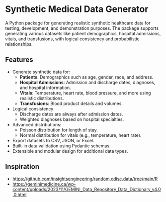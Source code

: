 # Synthetic Medical Data Generator

A Python package for generating realistic synthetic healthcare data for testing, development, and demonstration purposes. The package supports generating various datasets like patient demographics, hospital admissions, vitals, and transfusions, with logical consistency and probabilistic relationships.

## **Features**

- Generate synthetic data for:
  - **Patients**: Demographics such as age, gender, race, and address.
  - **Hospital Admissions**: Admission and discharge dates, diagnoses, and hospital information.
  - **Vitals**: Temperature, heart rate, blood pressure, and more using realistic distributions.
  - **Transfusions**: Blood product details and volumes.
- Logical consistency:
  - Discharge dates are always after admission dates.
  - Weighted diagnoses based on hospital specialties.
- Advanced distributions:
  - Poisson distribution for length of stay.
  - Normal distribution for vitals (e.g., temperature, heart rate).
- Export datasets to CSV, JSON, or Excel.
- Built-in data validation using Pydantic schemas.
- Extensible and modular design for additional data types.

## Inspiration

- https://github.com/insightsengineering/random.cdisc.data/tree/main/R
- https://geminimedicine.ca/wp-content/uploads/2023/11/GEMINI_Data_Repository_Data_Dictionary_v4.0.0.html

